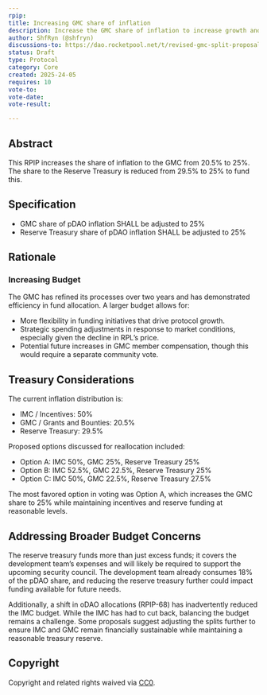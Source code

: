 ```yaml
---
rpip: 
title: Increasing GMC share of inflation
description: Increase the GMC share of inflation to increase growth and efficiency
author: ShfRyn (@shfryn)
discussions-to: https://dao.rocketpool.net/t/revised-gmc-split-proposal/3430
status: Draft
type: Protocol
category: Core
created: 2025-24-05
requires: 10
vote-to:
vote-date:
vote-result:

---
```


## Abstract
This RPIP increases the share of inflation to the GMC from 20.5% to 25%. The share to the Reserve Treasury is reduced from 29.5% to 25% to fund this.

## Specification
- GMC share of pDAO inflation SHALL be adjusted to 25%
- Reserve Treasury share of pDAO inflation SHALL be adjusted to 25%

## Rationale

### Increasing Budget

The GMC has refined its processes over two years and has demonstrated efficiency in fund allocation. A larger budget allows for:
* More flexibility in funding initiatives that drive protocol growth.
* Strategic spending adjustments in response to market conditions, especially given the decline in RPL’s price.
* Potential future increases in GMC member compensation, though this would require a separate community vote.

## Treasury Considerations

The current inflation distribution is:
* IMC / Incentives: 50%
* GMC / Grants and Bounties: 20.5%
* Reserve Treasury: 29.5%

Proposed options discussed for reallocation included:
* Option A: IMC 50%, GMC 25%, Reserve Treasury 25%
* Option B: IMC 52.5%, GMC 22.5%, Reserve Treasury 25%
* Option C: IMC 50%, GMC 22.5%, Reserve Treasury 27.5%

The most favored option in voting was Option A, which increases the GMC share to 25% while maintaining incentives and reserve funding at reasonable levels.

## Addressing Broader Budget Concerns

The reserve treasury funds more than just excess funds; it covers the development team’s expenses and will likely be required to support the upcoming security council. The development team already consumes 18% of the pDAO share, and reducing the reserve treasury further could impact funding available for future needs.

Additionally, a shift in oDAO allocations (RPIP-68) has inadvertently reduced the IMC budget. While the IMC has had to cut back, balancing the budget remains a challenge. Some proposals suggest adjusting the splits further to ensure IMC and GMC remain financially sustainable while maintaining a reasonable treasury reserve.

## Copyright
Copyright and related rights waived via [CC0](https://creativecommons.org/publicdomain/zero/1.0/).